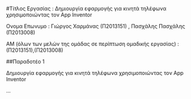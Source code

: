 #Τίτλος Εργασίας : Δημιουργία εφαρμογής για κινητά τηλέφωνα χρησιμοποιώντας τον App Inventor

Ονομα Επωνυμο : Γιώργος Χαρμάνας (Π2013151) , Πασχάλης Πασχάλης (Π2013008)

ΑΜ (όλων των μελών της ομάδας σε περίπτωση ομαδικής εργασίας) : (Π2013151),(Π2013008)

##Παραδοτέο 1

Δημιουργία εφαρμογής για κινητά τηλέφωνα χρησιμοποιώντας τον App Inventor

...